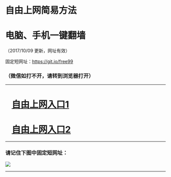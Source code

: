 ﻿# 自由上网简易方法

# 电脑、手机一键翻墙

（2017/10/09 更新，网址有效）

固定短网址：https://git.io/free99

### （微信如打不开，请转到浏览器打开）


***





# &nbsp;&nbsp; <a href="http://ft1760210729.fwq-tz-1001.info/fwqtz01.html?t=100900111791 " target="_blank">自由上网入口1</a>
# &nbsp;&nbsp; <a href="http://ft2951520836.fwq-tz-1002.info/fwqtz02.html?t=100900112978 " target="_blank">自由上网入口2</a>
***

### 请记住下图中固定短网址：

<img src="https://s3-us-west-2.amazonaws.com/fwq-1001/yjfq-20170905okok.png" /> 


***

